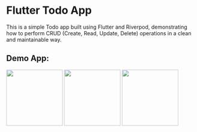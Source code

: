 # Flutter Todo App

This is a simple Todo app built using Flutter and Riverpod, demonstrating how to perform CRUD (Create, Read, Update, Delete) operations in a clean and maintainable way.

## Demo App:
<p align="left">
 <img width="150" src="https://github.com/Khoidev-01/To-do-app/assets/134282011/5da8b5fc-8c28-4d17-a860-8c8c3aa66188" />

<img width="150" src="https://github.com/Khoidev-01/To-do-app/assets/134282011/5063d59e-76a0-43a3-93f9-f1fa0e017b34" />
  
<img width="150" src="https://github.com/Khoidev-01/To-do-app/assets/134282011/6b1350f1-d05f-49a6-8485-78404da4b999" />
</p>
